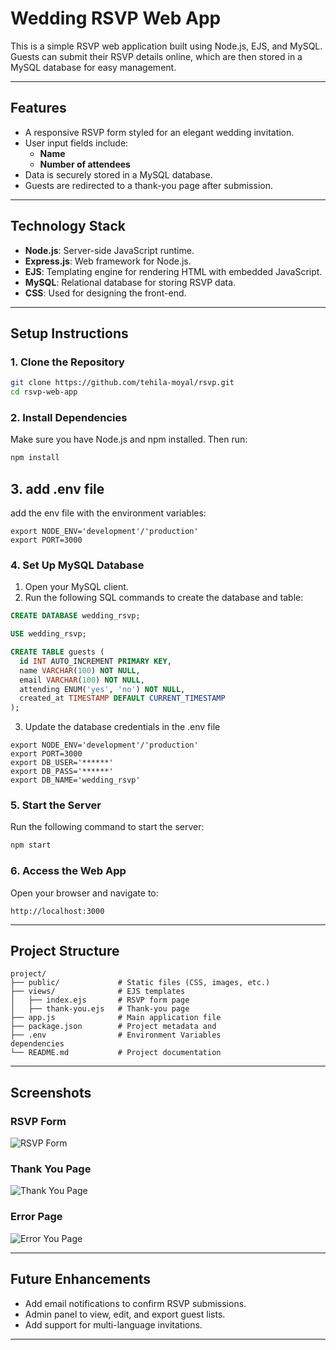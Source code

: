 # Wedding RSVP Web App

This is a simple RSVP web application built using Node.js, EJS, and MySQL. Guests can submit their RSVP details online, which are then stored in a MySQL database for easy management.

---

## Features

- A responsive RSVP form styled for an elegant wedding invitation.
- User input fields include:
  - **Name**
  - **Number of attendees**
- Data is securely stored in a MySQL database.
- Guests are redirected to a thank-you page after submission.

---

## Technology Stack

- **Node.js**: Server-side JavaScript runtime.
- **Express.js**: Web framework for Node.js.
- **EJS**: Templating engine for rendering HTML with embedded JavaScript.
- **MySQL**: Relational database for storing RSVP data.
- **CSS**: Used for designing the front-end.

---

## Setup Instructions

### 1. Clone the Repository
```bash
git clone https://github.com/tehila-moyal/rsvp.git
cd rsvp-web-app
```

### 2. Install Dependencies
Make sure you have Node.js and npm installed. Then run:
```bash
npm install
```
## 3. add .env file 
add the env file with the environment variables:
```env 
export NODE_ENV='development'/'production'
export PORT=3000
```

### 4. Set Up MySQL Database
1. Open your MySQL client.
2. Run the following SQL commands to create the database and table:
```sql
CREATE DATABASE wedding_rsvp;

USE wedding_rsvp;

CREATE TABLE guests (
  id INT AUTO_INCREMENT PRIMARY KEY,
  name VARCHAR(100) NOT NULL,
  email VARCHAR(100) NOT NULL,
  attending ENUM('yes', 'no') NOT NULL,
  created_at TIMESTAMP DEFAULT CURRENT_TIMESTAMP
);
```
3. Update the database credentials in the .env file
```env 
export NODE_ENV='development'/'production'
export PORT=3000
export DB_USER='******'
export DB_PASS='******'
export DB_NAME='wedding_rsvp'
```



### 5. Start the Server
Run the following command to start the server:
```bash
npm start
```

### 6. Access the Web App
Open your browser and navigate to:
```
http://localhost:3000
```

---

## Project Structure
```
project/
├── public/             # Static files (CSS, images, etc.)
├── views/              # EJS templates
│   ├── index.ejs       # RSVP form page
│   ├── thank-you.ejs   # Thank-you page
├── app.js              # Main application file
├── package.json        # Project metadata and 
├── .env                # Environment Variables 
dependencies
└── README.md           # Project documentation
```

---

## Screenshots

### RSVP Form
![RSVP Form](public/rsvp_screenshot.png)

### Thank You Page
![Thank You Page](public/screenshot-thank-you-page.png)

### Error Page
![Error You Page](public/screenshot-Error-page.png)

---

## Future Enhancements
- Add email notifications to confirm RSVP submissions.
- Admin panel to view, edit, and export guest lists.
- Add support for multi-language invitations.

---


